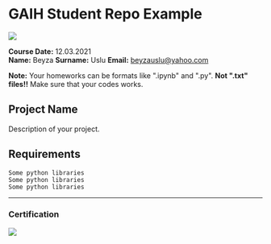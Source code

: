 # GAIH Student Repo Example
![](img/newlogo.png)

**Course Date:** 12.03.2021  
**Name:** Beyza
**Surname:** Uslu 
**Email:** beyzauslu@yahoo.com  

**Note:** Your homeworks can be formats like ".ipynb" and ".py". **Not ".txt" files!!** Make sure that your codes works.  

## Project Name
Description of your project.

## Requirements
```
Some python libraries
Some python libraries
Some python libraries
```
---

### Certification
![](img/TopLearnerCertificate.png)

